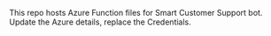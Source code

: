 This repo hosts Azure Function files for Smart Customer Support bot.
Update the Azure details, replace the Credentials.
